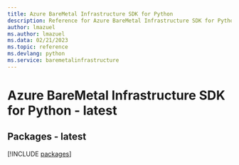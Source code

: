 ```yaml
---
title: Azure BareMetal Infrastructure SDK for Python
description: Reference for Azure BareMetal Infrastructure SDK for Python
author: lmazuel
ms.author: lmazuel
ms.data: 02/21/2023
ms.topic: reference
ms.devlang: python
ms.service: baremetalinfrastructure
---
```

# Azure BareMetal Infrastructure SDK for Python - latest
## Packages - latest
[!INCLUDE [packages](baremetal-infrastructure-index.md)]